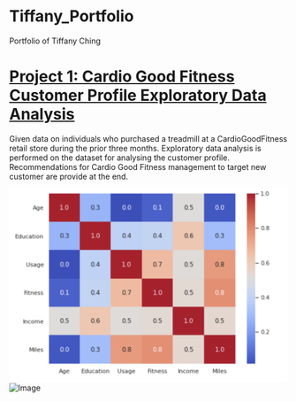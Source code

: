 # Tiffany_Portfolio
Portfolio of Tiffany Ching

# [Project 1: Cardio Good Fitness Customer Profile Exploratory Data Analysis](https://github.com/chingnokyee/Cardio-Good-Fitness-Customer-Profile-EDA)
Given data on individuals who purchased a treadmill at a CardioGoodFitness retail store during the prior three months. Exploratory data analysis is performed on the dataset for analysing the customer profile. Recommendations for Cardio Good Fitness management to target new customer are provide at the end.


![](/images/Cardio_Good_Fitness_Heatmap.png)
![Image](/images/Cardio_Good_Fitness_Miles_Income.jpeg)

